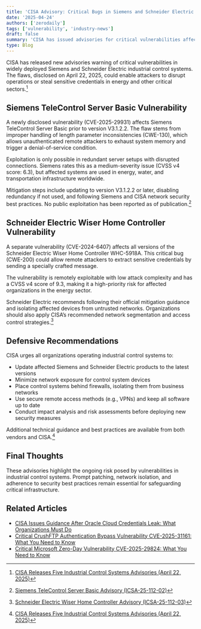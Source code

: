 ```yaml
---
title: 'CISA Advisory: Critical Bugs in Siemens and Schneider Electric Industrial Gear (2025-04-24)'
date: '2025-04-24'
authors: ['zerodaily']
tags: ['vulnerability', 'industry-news']
draft: false
summary: 'CISA has issued advisories for critical vulnerabilities affecting Siemens TeleControl Server Basic and Schneider Electric Wiser Home Controller, exposing critical infrastructure to denial-of-service and credential disclosure risks.'
type: Blog
---
```


CISA has released new advisories warning of critical vulnerabilities in widely deployed Siemens and Schneider Electric industrial control systems. The flaws, disclosed on April 22, 2025, could enable attackers to disrupt operations or steal sensitive credentials in energy and other critical sectors.[^1]

## Siemens TeleControl Server Basic Vulnerability

A newly disclosed vulnerability (CVE-2025-29931) affects Siemens TeleControl Server Basic prior to version V3.1.2.2. The flaw stems from improper handling of length parameter inconsistencies (CWE-130), which allows unauthenticated remote attackers to exhaust system memory and trigger a denial-of-service condition.

Exploitation is only possible in redundant server setups with disrupted connections. Siemens rates this as a medium-severity issue (CVSS v4 score: 6.3), but affected systems are used in energy, water, and transportation infrastructure worldwide.

Mitigation steps include updating to version V3.1.2.2 or later, disabling redundancy if not used, and following Siemens and CISA network security best practices. No public exploitation has been reported as of publication.[^2]

## Schneider Electric Wiser Home Controller Vulnerability

A separate vulnerability (CVE-2024-6407) affects all versions of the Schneider Electric Wiser Home Controller WHC-5918A. This critical bug (CWE-200) could allow remote attackers to extract sensitive credentials by sending a specially crafted message.

The vulnerability is remotely exploitable with low attack complexity and has a CVSS v4 score of 9.3, making it a high-priority risk for affected organizations in the energy sector.

Schneider Electric recommends following their official mitigation guidance and isolating affected devices from untrusted networks. Organizations should also apply CISA’s recommended network segmentation and access control strategies.[^3]

## Defensive Recommendations

CISA urges all organizations operating industrial control systems to:

- Update affected Siemens and Schneider Electric products to the latest versions
- Minimize network exposure for control system devices
- Place control systems behind firewalls, isolating them from business networks
- Use secure remote access methods (e.g., VPNs) and keep all software up to date
- Conduct impact analysis and risk assessments before deploying new security measures

Additional technical guidance and best practices are available from both vendors and CISA.[^1]

## Final Thoughts

These advisories highlight the ongoing risk posed by vulnerabilities in industrial control systems. Prompt patching, network isolation, and adherence to security best practices remain essential for safeguarding critical infrastructure.

## Related Articles

- [CISA Issues Guidance After Oracle Cloud Credentials Leak: What Organizations Must Do](/blog/2025-04-18-oracle-cloud-credentials-leak-cisa-guidance)
- [Critical CrushFTP Authentication Bypass Vulnerability CVE-2025-31161: What You Need to Know](/blog/2025-04-13-crushftp-vulnerability)
- [Critical Microsoft Zero-Day Vulnerability CVE-2025-29824: What You Need to Know](/blog/2025-04-08-microsoft-zero-day)

[^1]: [CISA Releases Five Industrial Control Systems Advisories (April 22, 2025)](https://www.cisa.gov/news-events/alerts/2025/04/22/cisa-releases-five-industrial-control-systems-advisories)
[^2]: [Siemens TeleControl Server Basic Advisory (ICSA-25-112-02)](https://www.cisa.gov/news-events/ics-advisories/icsa-25-112-02)
[^3]: [Schneider Electric Wiser Home Controller Advisory (ICSA-25-112-03)](https://www.cisa.gov/news-events/ics-advisories/icsa-25-112-03)
